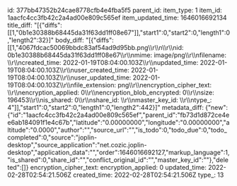 id: 377bb47352b24cae8778cfb4e4fba5f5
parent_id: 
item_type: 1
item_id: 1aacfc4cc3fb42c2a4ad00e809c565ef
item_updated_time: 1646016692134
title_diff: "[{\"diffs\":[[1,\"0b1e30388b68445da31f63dd1ff08e67\"]],\"start1\":0,\"start2\":0,\"length1\":0,\"length2\":32}]"
body_diff: "[{\"diffs\":[[1,\"4067fdcac50069bbdc83af54ad9d95bb.png\\\r\\\n\\\r\\\nid: 0b1e30388b68445da31f63dd1ff08e67\\\r\\\nmime: image/png\\\r\\\nfilename: \\\r\\\ncreated_time: 2022-01-19T08:04:00.103Z\\\r\\\nupdated_time: 2022-01-19T08:04:00.103Z\\\r\\\nuser_created_time: 2022-01-19T08:04:00.103Z\\\r\\\nuser_updated_time: 2022-01-19T08:04:00.103Z\\\r\\\nfile_extension: png\\\r\\\nencryption_cipher_text: \\\r\\\nencryption_applied: 0\\\r\\\nencryption_blob_encrypted: 0\\\r\\\nsize: 196453\\\r\\\nis_shared: 0\\\r\\\nshare_id: \\\r\\\nmaster_key_id: \\\r\\\ntype_: 4\"]],\"start1\":0,\"start2\":0,\"length1\":0,\"length2\":442}]"
metadata_diff: {"new":{"id":"1aacfc4cc3fb42c2a4ad00e809c565ef","parent_id":"fb73d1d872ce4ee6ab184091f1e4c67b","latitude":"0.00000000","longitude":"0.00000000","altitude":"0.0000","author":"","source_url":"","is_todo":0,"todo_due":0,"todo_completed":0,"source":"joplin-desktop","source_application":"net.cozic.joplin-desktop","application_data":"","order":1646016692127,"markup_language":1,"is_shared":0,"share_id":"","conflict_original_id":"","master_key_id":""},"deleted":[]}
encryption_cipher_text: 
encryption_applied: 0
updated_time: 2022-02-28T02:54:21.506Z
created_time: 2022-02-28T02:54:21.506Z
type_: 13